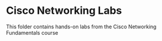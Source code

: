 # Cisco Networking Labs
This folder contains hands-on labs from the Cisco Networking Fundamentals course
